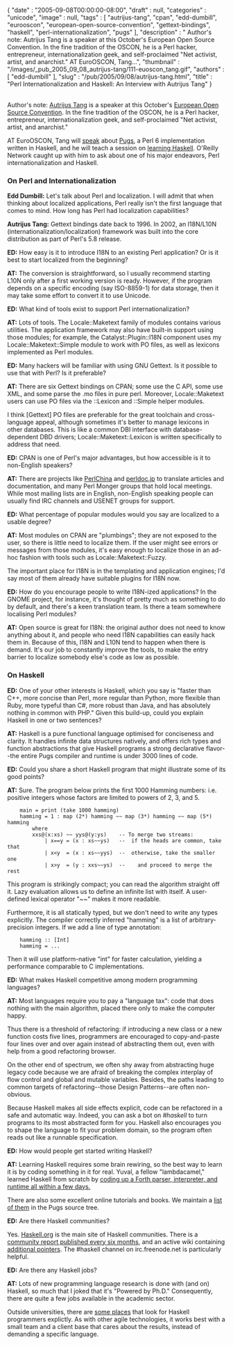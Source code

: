 {
   "date" : "2005-09-08T00:00:00-08:00",
   "draft" : null,
   "categories" : "unicode",
   "image" : null,
   "tags" : [
      "autrijus-tang",
      "cpan",
      "edd-dumbill",
      "eurooscon",
      "european-open-source-convention",
      "gettext-bindings",
      "haskell",
      "perl-internationalization",
      "pugs"
   ],
   "description" : " Author's note: Autrijus Tang is a speaker at this October's European Open Source Convention. In the fine tradition of the OSCON, he is a Perl hacker, entrepreneur, internationalization geek, and self-proclaimed \"Net activist, artist, and anarchist.\" AT EuroOSCON, Tang...",
   "thumbnail" : "/images/_pub_2005_09_08_autrijus-tang/111-euoscon_tang.gif",
   "authors" : [
      "edd-dumbill"
   ],
   "slug" : "/pub/2005/09/08/autrijus-tang.html",
   "title" : "Perl Internationalization and Haskell: An Interview with Autrijus Tang"
}





\
Author's note: [Autrijus
Tang](http://conferences.oreillynet.com/cs/eurooscon/view/e_spkr/1249?CMP=ILC-PS2458945551&ATT=%7Bcs.here%7D)
is a speaker at this October's [European Open Source
Convention](http://conferences.oreillynet.com/eurooscon/?CMP=ILC-PS2458945551&ATT=%7Bcs.here%7D).
In the fine tradition of the OSCON, he is a Perl hacker, entrepreneur,
internationalization geek, and self-proclaimed "Net activist, artist,
and anarchist."

AT EuroOSCON, Tang will
[speak](http://conferences.oreillynet.com/cs/eurooscon/view/e_sess/7279?CMP=ILC-PS2458945551&ATT=%7Bcs.here%7D)
about [Pugs](http://www.pugscode.org/), a Perl 6 implementation written
in Haskell, and he will teach a session on [learning
Haskell](http://conferences.oreillynet.com/cs/eurooscon/view/e_sess/7231?CMP=ILC-PS2458945551&ATT=%7Bcs.here%7D).
O'Reilly Network caught up with him to ask about one of his major
endeavors, Perl internationalization and Haskell.

### On Perl and Internationalization

**Edd Dumbill:** Let's talk about Perl and localization. I will admit
that when thinking about localized applications, Perl really isn't the
first language that comes to mind. How long has Perl had localization
capabilities?

**Autrijus Tang:** Gettext bindings date back to 1996. In 2002, an
I18N/L10N (internationalization/localization) framework was built into
the core distribution as part of Perl's 5.8 release.

**ED:** How easy is it to introduce I18N to an existing Perl
application? Or is it best to start localized from the beginning?

**AT:** The conversion is straightforward, so I usually recommend
starting L10N only after a first working version is ready. However, if
the program depends on a specific encoding (say ISO-8859-1) for data
storage, then it may take some effort to convert it to use Unicode.

**ED:** What kind of tools exist to support Perl internationalization?

**AT:** Lots of tools. The Locale::Maketext family of modules contains
various utilities. The application framework may also have built-in
support using those modules; for example, the Catalyst::Plugin::I18N
component uses my Locale::Maketext::Simple module to work with PO files,
as well as lexicons implemented as Perl modules.

**ED:** Many hackers will be familiar with using GNU Gettext. Is it
possible to use that with Perl? Is it preferable?

**AT:** There are six Gettext bindings on CPAN; some use the C API, some
use XML, and some parse the .mo files in pure perl. Moreover,
Locale::Maketext users can use PO files via the ::Lexicon and ::Simple
helper modules.

I think \[Gettext\] PO files are preferable for the great toolchain and
cross-language appeal, although sometimes it's better to manage lexicons
in other databases. This is like a common DBI interface with
database-dependent DBD drivers; Locale::Maketext::Lexicon is written
specifically to address that need.

**ED:** CPAN is one of Perl's major advantages, but how accessible is it
to non-English speakers?

**AT:** There are projects like [PerlChina](http://www.perlchina.org/)
and [perldoc.jp](http://perldoc.jp/) to translate articles and
documentation, and many Perl Monger groups that hold local meetings.
While most mailing lists are in English, non-English speaking people can
usually find IRC channels and USENET groups for support.

**ED:** What percentage of popular modules would you say are localized
to a usable degree?

**AT:** Most modules on CPAN are "plumbings"; they are not exposed to
the user, so there is little need to localize them. If the user might
see errors or messages from those modules, it's easy enough to localize
those in an ad-hoc fashion with tools such as Locale::Maketext::Fuzzy.

The important place for I18N is in the templating and application
engines; I'd say most of them already have suitable plugins for I18N
now.

**ED:** How do you encourage people to write I18N-ized applications? In
the GNOME project, for instance, it's thought of pretty much as
something to do by default, and there's a keen translation team. Is
there a team somewhere localising Perl modules?

**AT:** Open source is great for I18N: the original author does not need
to know anything about it, and people who need I18N capabilities can
easily hack them in. Because of this, I18N and L10N tend to happen when
there is demand. It's our job to constantly improve the tools, to make
the entry barrier to localize somebody else's code as low as possible.

### On Haskell

**ED:** One of your other interests is Haskell, which you say is "faster
than C++, more concise than Perl, more regular than Python, more
flexible than Ruby, more typeful than C\#, more robust than Java, and
has absolutely nothing in common with PHP." Given this build-up, could
you explain Haskell in one or two sentences?

**AT:** Haskell is a pure functional language optimised for conciseness
and clarity. It handles infinite data structures natively, and offers
rich types and function abstractions that give Haskell programs a strong
declarative flavor--the entire Pugs compiler and runtime is under 3000
lines of code.

**ED:** Could you share a short Haskell program that might illustrate
some of its good points?

**AT:** Sure. The program below prints the first 1000 Hamming numbers:
i.e. positive integers whose factors are limited to powers of 2, 3, and
5.

        main = print (take 1000 hamming)
        hamming = 1 : map (2*) hamming ~~ map (3*) hamming ~~ map (5*) hamming
            where
            xxs@(x:xs) ~~ yys@(y:ys)    -- To merge two streams:
                | x==y = (x : xs~~ys)   --  if the heads are common, take that
                | x<y  = (x : xs~~yys)  --  otherwise, take the smaller one
                | x>y  = (y : xxs~~ys)  --    and proceed to merge the rest

This program is strikingly compact; you can read the algorithm straight
off it. Lazy evaluation allows us to define an infinite list with
itself. A user-defined lexical operator "\~\~" makes it more readable.

Furthermore, it is all statically typed, but we don't need to write any
types explicitly. The compiler correctly inferred "hamming" is a list of
arbitrary-precision integers. If we add a line of type annotation:

        hamming :: [Int]
        hamming = ...

Then it will use platform-native "int" for faster calculation, yielding
a performance comparable to C implementations.

**ED:** What makes Haskell competitive among modern programming
languages?

**AT:** Most languages require you to pay a "language tax": code that
does nothing with the main algorithm, placed there only to make the
computer happy.

Thus there is a threshold of refactoring: if introducing a new class or
a new function costs five lines, programmers are encouraged to
copy-and-paste four lines over and over again instead of abstracting
them out, even with help from a good refactoring browser.

On the other end of spectrum, we often shy away from abstracting huge
legacy code because we are afraid of breaking the complex interplay of
flow control and global and mutable variables. Besides, the paths
leading to common targets of refactoring--those Design Patterns--are
often non-obvious.

Because Haskell makes all side effects explicit, code can be refactored
in a safe and automatic way. Indeed, you can ask a bot on *\#haskell* to
turn programs to its most abstracted form for you. Haskell also
encourages you to shape the language to fit your problem domain, so the
program often reads out like a runnable specification.

**ED:** How would people get started writing Haskell?

**AT:** Learning Haskell requires some brain rewiring, so the best way
to learn it is by coding something in it for real. Yuval, a fellow
"lambdacamel," learned Haskell from scratch by [coding up a Forth
parser, interpreter, and runtime all within a few
days.](http://perlcabal.org/~nothingmuch/harrorth/)

There are also some excellent online tutorials and books. We maintain a
[list of them](http://svn.openfoundry.org/pugs/READTHEM) in the Pugs
source tree.

**ED:** Are there Haskell communities?

Yes. [Haskell.org](http://haskell.org/) is the main site of Haskell
communities. There is a [community report published every six
months](http://haskell.org/communities/), and an active wiki containing
[additional pointers](http://haskell.org/hawiki/HaskellCommunities). The
\#haskell channel on irc.freenode.net is particularly helpful.

**ED:** Are there any Haskell jobs?

**AT:** Lots of new programming language research is done with (and on)
Haskell, so much that I joked that it's "Powered by Ph.D." Consequently,
there are quite a few jobs available in the academic sector.

Outside universities, there are [some
places](http://haskell.org/jobs.html) that look for Haskell programmers
explictly. As with other agile technologies, it works best with a small
team and a client base that cares about the results, instead of
demanding a specific language.


